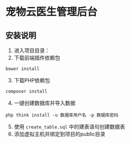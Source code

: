 # 宠物云医生管理后台

## 安装说明
1. 进入项目目录：
2. 下载前端插件依赖包
  ```
  bower install
  ```
3. 下载PHP依赖包
  ```
  composer install
  ```
4. 一键创建数据库并导入数据
  ```
  php think install -u 数据库用户名 -p 数据库密码
  ```
5. 使用 `create_table.sql` 中的建表语句创建数据表
6. 添加虚拟主机并绑定到项目的public目录
